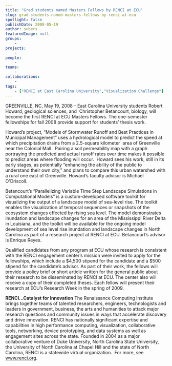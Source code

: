 ```yaml
---
title: "Grad students named Masters Fellows by RENCI at ECU"
slug: grad-students-named-masters-fellows-by-renci-at-ecu
spotlight: false
publishDate: 2008-05-19
author: subers
featuredImage: null
groups:
    - 
projects:
    - 
people:
    - 
teams: 
    - 
collaborations:
    - 
tags:
    - ["RENCI at East Carolina University","Visualization Challenge"]
---
```

GREENVILLE, NC, May 19, 2008 – East Carolina University students Robert Howard, geological sciences, and  Christopher Betancourt, biology, will become the first RENCI at ECU Masters Fellows. The one-semester fellowships for fall 2008 provide support for students’ thesis work.<!--more-->

Howard’s project, “Models of Stormwater Runoff and Best Practices in Municipal Management” uses a hydrological model to predict the speed at which precipitation drains from a 2.5-square kilometer  area of Greenville near the Colonial Mall.  Pairing a soil permeability map with a graph portraying the predicted and actual runoff rates over time makes it possible to predict areas where flooding will occur.  Howard sees his work, still in its early stages, as potentially “enhancing the ability of the public to understand their own city,” and plans to compare this urban watershed with a rural one east of Greenville. Howard’s faculty advisor is Michael O'Driscoll.

Betancourt’s “Parallelizing Variable Time Step Landscape Simulations in Computational Models” is a custom-developed software toolkit for visualizing the output of a landscape model of sea-level rise. The toolkit enables the visualization of temporal sequences or snapshots of the ecosystem changes effected by rising sea level. The model demonstrates inundation and landscape changes for an area of the Mississippi River Delta in Louisiana, and the toolkit will be available for the ongoing model development of sea level rise inundation and landscape changes in North Carolina as part of a research project at RENCI at ECU. Betancourt’s advisor is Enrique Reyes.

Qualified candidates from any program at ECU whose research is consistent with the RENCI engagement center’s mission were invited to apply for the fellowships, which include a $4,500 stipend for the candidate and a $500 stipend for the candidate’s advisor. As part of their work, the fellows will provide a policy brief or short article written for the general public about their research to be disseminated by RENCI at ECU. The center also will receive a copy of their completed theses. Each fellow will present their research at ECU’s Research Week in the spring of 2009.

<strong>RENCI…Catalyst for  Innovation</strong>
The Renaissance Computing Institute brings together teams of talented researchers, engineers, technologists and leaders in government, business, the arts and humanities to attack major research questions and community issues in ways that accelerate discovery and drive innovation. RENCI has nationally significant expertise and capabilities in high performance computing, visualization, collaborative tools, networking, device prototyping, and data systems as well as engagement sites across the state. Founded in 2004 as a major collaborative venture of Duke University, North Carolina State University, the University of North Carolina at Chapel Hill and the state of North Carolina, RENCI is a statewide virtual organization.  For more, see <a href="http://www.renci.org/">www.renci.org</a>.
